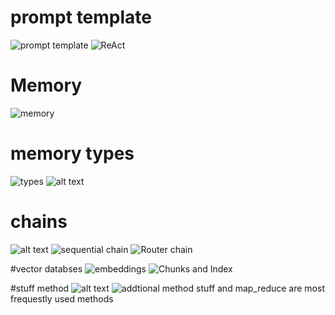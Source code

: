 # prompt template
![prompt template](image.png)
![ReAct](image-1.png)

# Memory
![memory](image-2.png)

# memory types
![types](image-3.png)
![alt text](image-4.png)

# chains
![alt text](image-5.png)
![sequential chain](image-6.png)
![Router chain](image-7.png)

#vector databses
![embeddings](image-8.png)
![Chunks and Index](image-10.png)

#stuff method
![alt text](image-11.png)
![addtional method](image-12.png)
stuff and map_reduce are most frequestly used methods

